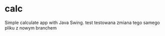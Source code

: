 # calc
Simple calculate app with Java Swing.
test
testowana zmiana tego samego pliku z nowym branchem
